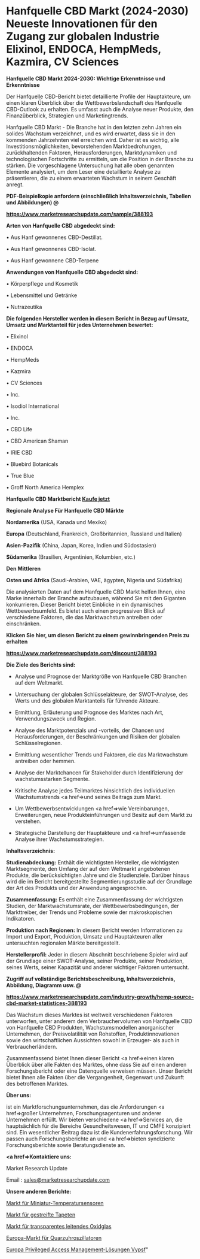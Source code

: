 # Hanfquelle CBD Markt (2024-2030) Neueste Innovationen für den Zugang zur globalen Industrie Elixinol, ENDOCA, HempMeds, Kazmira, CV Sciences

<strong>Hanfquelle CBD Markt 2024-2030: Wichtige Erkenntnisse und Erkenntnisse</strong>

Der Hanfquelle CBD-Bericht bietet detaillierte Profile der Hauptakteure, um einen klaren Überblick über die Wettbewerbslandschaft des Hanfquelle CBD-Outlook zu erhalten. Es umfasst auch die Analyse neuer Produkte, den Finanzüberblick, Strategien und Marketingtrends.

Hanfquelle CBD Markt - Die Branche hat in den letzten zehn Jahren ein solides Wachstum verzeichnet, und es wird erwartet, dass sie in den kommenden Jahrzehnten viel erreichen wird. Daher ist es wichtig, alle Investitionsmöglichkeiten, bevorstehenden Marktbedrohungen, zurückhaltenden Faktoren, Herausforderungen, Marktdynamiken und technologischen Fortschritte zu ermitteln, um die Position in der Branche zu stärken. Die vorgeschlagene Untersuchung hat alle oben genannten Elemente analysiert, um dem Leser eine detaillierte Analyse zu präsentieren, die zu einem erwarteten Wachstum in seinem Geschäft anregt.



<strong><b>PDF-Beispielkopie anfordern (einschließlich Inhaltsverzeichnis, Tabellen und Abbildungen) @ </b></strong>

<strong><a href=https://www.marketresearchupdate.com/sample/388193>

<strong>https://www.marketresearchupdate.com/sample/388193</u></a></strong></strong>



<strong>Arten von Hanfquelle CBD abgedeckt sind:</strong>

• Aus Hanf gewonnenes CBD-Destillat.

• Aus Hanf gewonnenes CBD-Isolat.

• Aus Hanf gewonnene CBD-Terpene



<strong>Anwendungen von Hanfquelle CBD abgedeckt sind:</strong>

• Körperpflege und Kosmetik

• Lebensmittel und Getränke

• Nutrazeutika



<strong>Die folgenden Hersteller werden in diesem Bericht in Bezug auf Umsatz, Umsatz und Marktanteil für jedes Unternehmen bewertet:</strong>

• Elixinol

• ENDOCA

• HempMeds

• Kazmira

• CV Sciences

• Inc.

• Isodiol International

• Inc.

• CBD Life

• CBD American Shaman

• IRIE CBD

• Bluebird Botanicals

• True Blue

• Groff North America Hemplex



<strong>Hanfquelle CBD Marktbericht <a href=https://www.marketresearchupdate.com/buynow/388193>Kaufe jetzt</a></strong>



<strong>Regionale Analyse Für Hanfquelle CBD Märkte</strong>



<strong>Nordamerika</strong> (USA, Kanada und Mexiko)



<strong>Europa</strong> (Deutschland, Frankreich, Großbritannien, Russland und Italien)



<strong>Asien-Pazifik</strong> (China, Japan, Korea, Indien und Südostasien)



<strong>Südamerika</strong> (Brasilien, Argentinien, Kolumbien, etc.)



<strong>Den Mittleren</strong> 

<strong>Osten und Afrika</strong> (Saudi-Arabien, VAE, ägypten, Nigeria und Südafrika)

Die analysierten Daten auf dem Hanfquelle CBD Markt helfen Ihnen, eine Marke innerhalb der Branche aufzubauen, während Sie mit den Giganten konkurrieren. Dieser Bericht bietet Einblicke in ein dynamisches Wettbewerbsumfeld. Es bietet auch einen progressiven Blick auf verschiedene Faktoren, die das Marktwachstum antreiben oder einschränken.



<strong>Klicken Sie hier, um diesen Bericht zu einem gewinnbringenden Preis zu erhalten
</strong>

<strong><a href=https://www.marketresearchupdate.com/discount/388193>https://www.marketresearchupdate.com/discount/388193</b></u></strong></a>



<strong>Die Ziele des Berichts sind:</strong>

- Analyse und Prognose der Marktgröße von Hanfquelle CBD Branchen auf dem Weltmarkt.

- Untersuchung der globalen Schlüsselakteure, der SWOT-Analyse, des Werts und des globalen Marktanteils für führende Akteure.

- Ermittlung, Erläuterung und Prognose des Marktes nach Art, Verwendungszweck und Region.

- Analyse des Marktpotenzials und -vorteils, der Chancen und Herausforderungen, der Beschränkungen und Risiken der globalen Schlüsselregionen.

- Ermittlung wesentlicher Trends und Faktoren, die das Marktwachstum antreiben oder hemmen.

- Analyse der Marktchancen für Stakeholder durch Identifizierung der wachstumsstarken Segmente.

- Kritische Analyse jedes Teilmarktes hinsichtlich des individuellen Wachstumstrends <a href=>und</a> seines Beitrags zum Markt.

- Um Wettbewerbsentwicklungen <a href=>wie</a> Vereinbarungen, Erweiterungen, neue Produkteinführungen und Besitz auf dem Markt zu verstehen.

- Strategische Darstellung der Hauptakteure und <a href=>umfas</a>sende Analyse ihrer Wachstumsstrategien.



<strong>Inhaltsverzeichnis:</strong>



<strong>Studienabdeckung:</strong> Enthält die wichtigsten Hersteller, die wichtigsten Marktsegmente, den Umfang der auf dem Weltmarkt angebotenen Produkte, die berücksichtigten Jahre und die Studienziele. Darüber hinaus wird die im Bericht bereitgestellte Segmentierungsstudie auf der Grundlage der Art des Produkts und der Anwendung angesprochen.



<strong>Zusammenfassung:</strong> Es enthält eine Zusammenfassung der wichtigsten Studien, der Marktwachstumsrate, der Wettbewerbsbedingungen, der Markttreiber, der Trends und Probleme sowie der makroskopischen Indikatoren.



<strong>Produktion nach Regionen:</strong> In diesem Bericht werden Informationen zu Import und Export, Produktion, Umsatz und Hauptakteuren aller untersuchten regionalen Märkte bereitgestellt.



<strong>Herstellerprofil:</strong> Jeder in diesem Abschnitt beschriebene Spieler wird auf der Grundlage einer SWOT-Analyse, seiner Produkte, seiner Produktion, seines Werts, seiner Kapazität und anderer wichtiger Faktoren untersucht.



<strong><b>Zugriff auf vollständige Berichtsbeschreibung, Inhaltsverzeichnis, Abbildung, Diagramm usw. @ </b></strong>

<strong><a href=https://www.marketresearchupdate.com/industry-growth/hemp-source-cbd-market-statistices-388193>https://www.marketresearchupdate.com/industry-growth/hemp-source-cbd-market-statistices-388193</a></strong>

Das Wachstum dieses Marktes ist weltweit verschiedenen Faktoren unterworfen, unter anderem dem Verbrauchervolumen von Hanfquelle CBD von Hanfquelle CBD Produkten, Wachstumsmodellen anorganischer Unternehmen, der Preisvolatilität von Rohstoffen, Produktinnovationen sowie den wirtschaftlichen Aussichten sowohl in Erzeuger- als auch in Verbraucherländern.

Zusammenfassend bietet Ihnen dieser Bericht <a href=>einen</a> klaren Überblick über alle Fakten des Marktes, ohne dass Sie auf einen anderen Forschungsbericht oder eine Datenquelle verweisen müssen. Unser Bericht bietet Ihnen alle Fakten über die Vergangenheit, Gegenwart und Zukunft des betroffenen Marktes.



<strong>Über uns:</strong>

 ist ein Marktforschungsunternehmen, das die Anforderungen <a href=>großer</a> Unternehmen, Forschungsagenturen und anderer Unternehmen erfüllt. Wir bieten verschiedene <a href=>Services</a> an, die hauptsächlich für die Bereiche Gesundheitswesen, IT und CMFE konzipiert sind. Ein wesentlicher Beitrag dazu ist die Kundenerfahrungsforschung. Wir passen auch Forschungsberichte an und <a href=>bieten</a> syndizierte Forschungsberichte sowie Beratungsdienste an.



<strong><a href=>Kontaktiere uns:</a></strong>

Market Research Update

Email : sales@marketresearchupdate.com



<strong>Unsere anderen Berichte:</strong>

<a href=https://www.linkedin.com/pulse/miniature-temperature-sensor-market-latest-report-outstanding>Markt für Miniatur-Temperatursensoren</a>

<a href=https://www.linkedin.com/pulse/striped-wallpapers-market-sizing-up-anticipating-trends>Markt für gestreifte Tapeten</a>

<a href=https://www.linkedin.com/pulse/transparent-conducting-oxide-glass-market-size>Markt für transparentes leitendes Oxidglas</a>

<a href=https://www.linkedin.com/pulse/europe-crystal-clock-oscillators-market-new>Europa-Markt für Quarzuhroszillatoren</a>

<a href=https://www.linkedin.com/pulse/europe-privileged-access-management-solutions-vypsf/>Europa Privileged Access Management-Lösungen Vypsf</a>"
